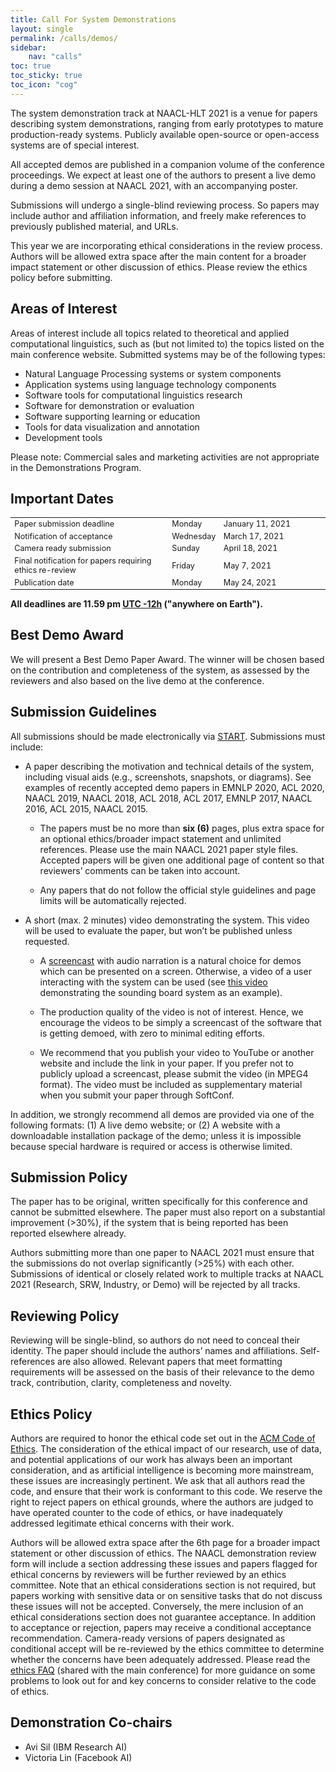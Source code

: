 ```yaml
---
title: Call For System Demonstrations
layout: single
permalink: /calls/demos/
sidebar: 
    nav: "calls"
toc: true
toc_sticky: true
toc_icon: "cog"
---
```


The system demonstration track at NAACL-HLT 2021 is a venue for papers describing system demonstrations, ranging from early prototypes to mature production-ready systems. Publicly available open-source or open-access systems are of special interest.

All accepted demos are published in a companion volume of the conference proceedings. We expect at least one of the authors to present a live demo during a demo session at NAACL 2021, with an accompanying poster.

Submissions will undergo a single-blind reviewing process. So papers may include author and affiliation information, and freely make references to previously published material, and URLs.

This year we are incorporating ethical considerations in the review process. Authors will be allowed extra space after the main content for a broader impact statement or other discussion of ethics. Please review the ethics policy before submitting.


## Areas of Interest

Areas of interest include all topics related to theoretical and applied computational linguistics, such as (but not limited to) the topics listed on the main conference website. Submitted systems may be of the following types:

* Natural Language Processing systems or system components
* Application systems using language technology components
* Software tools for computational linguistics research
* Software for demonstration or evaluation
* Software supporting learning or education
* Tools for data visualization and annotation
* Development tools

Please note: Commercial sales and marketing activities are not appropriate in the Demonstrations Program.


## Important Dates

<table style="width: 100%; font-size: .9em;">
  <tr>
      <td style="width: 50%;">Paper submission deadline</td>
      <td style="width: 15%;">Monday</td>
      <td>January 11, 2021</td>
  </tr>
  <tr>
      <td>Notification of acceptance</td>
      <td>Wednesday</td>
      <td>March 17, 2021</td>
  </tr>
  <tr>
    <td>Camera ready submission</td>
    <td>Sunday</td>
    <td>April 18, 2021</td>
  </tr>
  <tr>
    <td>Final notification for papers requiring ethics re-review</td>
    <td>Friday</td>
    <td>May 7, 2021</td>
  </tr>
  <tr>
    <td>Publication date</td>
    <td>Monday</td>
    <td>May 24, 2021</td>
  </tr>
</table>

<b>All deadlines are 11.59 pm <a target="_blank" href="https://www.timeanddate.com/time/zone/timezone/utc-12">UTC -12h</a> ("anywhere on Earth").</b>


## Best Demo Award

We will present a Best Demo Paper Award. The winner will be chosen based on the contribution and completeness of the system, as assessed by the reviewers and also based on the live demo at the conference.


## Submission Guidelines

All submissions should be made electronically via [START](https://softconf.com/naacl2021/demos/). Submissions must include:

* A paper describing the motivation and technical details of the system, including visual aids (e.g., screenshots, snapshots, or diagrams). See examples of recently accepted demo papers in EMNLP 2020, ACL 2020, NAACL 2019, NAACL 2018, ACL 2018, ACL 2017, EMNLP 2017, NAACL 2016, ACL 2015, NAACL 2015.

  * The papers must be no more than **six (6)** pages, plus extra space for an optional ethics/broader impact statement and unlimited references. Please use the main NAACL 2021 paper style files. Accepted papers will be given one additional page of content so that reviewers’ comments can be taken into account.

  * Any papers that do not follow the official style guidelines and page limits will be automatically rejected.

* A short (max. 2 minutes) video demonstrating the system. This video will be used to evaluate the paper, but won’t be published unless requested.

  * A [screencast](https://en.wikipedia.org/wiki/Screencast) with audio narration is a natural choice for demos which can be presented on a screen. Otherwise, a video of a user interacting with the system can be used (see [this video](https://sounding-board.github.io/demo.html) demonstrating the sounding board system as an example).

  * The production quality of the video is not of interest. Hence, we encourage the videos to be simply a screencast of the software that is getting demoed, with zero to minimal editing efforts.

  * We recommend that you publish your video to YouTube or another website and include the link in your paper. If you prefer not to publicly upload a screencast, please submit the video (in MPEG4 format). The video must be included as supplementary material when you submit your paper through SoftConf.

In addition, we strongly recommend all demos are provided via one of the following formats: (1) A live demo website; or (2) A website with a downloadable installation package of the demo; unless it is impossible because special hardware is required or access is otherwise limited.


## Submission Policy

The paper has to be original, written specifically for this conference and cannot be submitted elsewhere. The paper must also report on a substantial improvement (>30%), if the system that is being reported has been reported elsewhere already.

Authors submitting more than one paper to NAACL 2021 must ensure that the submissions do not overlap significantly (>25%) with each other. Submissions of identical or closely related work to multiple tracks at NAACL 2021 (Research, SRW, Industry, or Demo) will be rejected by all tracks.


## Reviewing Policy

Reviewing will be single-blind, so authors do not need to conceal their identity. The paper should include the authors’ names and affiliations. Self-references are also allowed. Relevant papers that meet formatting requirements will be assessed on the basis of their relevance to the demo track, contribution, clarity, completeness and novelty. 


## Ethics Policy

Authors are required to honor the ethical code set out in the [ACM Code of Ethics](https://www.aclweb.org/adminwiki/index.php?title=ACL_Resolutions#March_5.2C_2020). The consideration of the ethical impact of our research, use of data, and potential applications of our work has always been an important consideration, and as artificial intelligence is becoming more mainstream, these issues are increasingly pertinent. We ask that all authors read the code, and ensure that their work is conformant to this code. We reserve the right to reject papers on ethical grounds, where the authors are judged to have operated counter to the code of ethics, or have inadequately addressed legitimate ethical concerns with their work.

Authors will be allowed extra space after the 6th page for a broader impact statement or other discussion of ethics. The NAACL demonstration review form will include a section addressing these issues and papers flagged for ethical concerns by reviewers will be further reviewed by an ethics committee. Note that an ethical considerations section is not required, but papers working with sensitive data or on sensitive tasks that do not discuss these issues will not be accepted. Conversely, the mere inclusion of an ethical considerations section does not guarantee acceptance. In addition to acceptance or rejection, papers may receive a conditional acceptance recommendation. Camera-ready versions of papers designated as conditional accept will be re-reviewed by the ethics committee to determine whether the concerns have been adequately addressed. Please read the [ethics FAQ](/ethics/faq/) (shared with the main conference) for more guidance on some problems to look out for and key concerns to consider relative to the code of ethics.


## Demonstration Co-chairs

* Avi Sil (IBM Research AI)
* Victoria Lin (Facebook AI)



